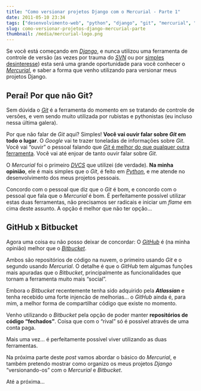 ```yaml
---
title: "Como versionar projetos Django com o Mercurial - Parte 1"
date: 2011-05-10 23:34
tags: ["desenvolvimento-web", "python", "django", "git", "mercurial", "vcs"]
slug: como-versionar-projetos-django-mercurial-parte
thumbnail: /media/mercurial-logo.png
---
```


Se você está começando em [*Django*][], e nunca utilizou uma ferramenta
de controle de versão (as vezes por trauma do [*SVN*][] ou por [simples
desinteresse][]) esta será uma grande oportunidade para você conhecer o
[*Mercurial*][], e saber a forma que venho utilizando para versionar
meus projetos Django.

## Peraí! Por que não Git?

Sem dúvida o [*Git*][] é a ferramenta do momento em
se tratando de controle de versões, e vem sendo muito utilizada por
rubistas e pythonistas (eu incluso nessa última galera).

Por que não falar de _Git_ aqui? Simples! **Você vai ouvir falar sobre
_Git_ em todo o lugar**. O _Google_ vai te trazer toneladas de
informações sobre _Git_. Você vai “ouvir” o pessoal falando que [*Git* é melhor do que qualquer outra ferramenta][].
Você vai até enjoar de tanto ouvir falar sobre _Git_.

O _Mercurial_ foi o primeiro [*DVCS*][] que utilizei (de verdade). **Na
minha opinião**, ele é mais simples que o _Git_, é feito em
[*Python*][], e me atende no desenvolvimento dos meus projetos pessoais.

Concordo com o pessoal que diz que o _Git_ é bom, e concordo com o
pessoal que fala que o _Mercurial_ é bom. É perfeitamente possível
utilizar estas duas ferramentas, não precisamos ser radicais e iniciar
um _flame_ em cima deste assunto. A opção é melhor que não ter opção…

## GitHub x Bitbucket

Agora uma coisa eu não posso deixar de concordar: O [*GitHub*][] é (na minha opinião) melhor que o
[*Bitbucket*][].

Ambos são repositórios de código na nuvem, o primeiro usando _Git_ e o
segundo usando _Mercurial_. O detalhe é que o _GitHub_ tem algumas
funções mais apuradas que o _Bitbucket_, principalmente as
funcionalidades que tornam a ferramenta muito mais “social”.

Embora o _Bitbucket_ recentemente tenha sido adquirido pela
**_Atlassian_** e tenha recebido uma forte injencão de melhorias… o
_GitHub_ ainda é, para mim, a melhor forma de compartilhar código que
existe no momento.

Venho utilizando o _Bitbucket_ pela opção de poder manter **repositórios
de código “fechados”**. Coisa que com o “rival” só é possível através de
uma conta paga.

Mais uma vez… é perfeitamente possível viver utilizando as duas
ferramentas.

Na próxima parte deste _post_ vamos abordar o básico do _Mercurial_, e
também pretendo mostrar como organizo os meus projetos _Django_
“versionando-os” com o _Mercurial_ e _Bitbucket_.

Até a próxima…

[*django*]: /tag/django.html "Leia mais sobre Django"
[*svn*]: http://akitaonrails.com/2007/09/22/jogar-pedra-em-gato-morto-por-que-subversion-no-presta "Jogar Pedra em Gato Morto: por que Subversion não presta"
[simples desinteresse]: http://pt.wikipedia.org/wiki/Sistema_de_controle_de_vers%C3%A3o "Wikipedia, Sistema de Controle de Versão"
[*mercurial*]: http://www.profissionaisti.com.br/2009/06/bitbucket-hospede-e-versione-softwares-com-mercurial/ "Bitbucket: Hospede e versione softwares com Mercurial"
[*git*]: http://git-scm.com/ "Git é a estrela do momento tratando-se de DVCS"
[*git* é melhor do que qualquer outra ferramenta]: http://pt.whygitisbetterthanx.com/ "Por que Git é Melhor que X"
[*dvcs*]: http://en.wikipedia.org/wiki/Distributed_revision_control "DVCS - Distributed Version Control System"
[*python*]: /tag/python.html "Leia mais sobre Python"
[*github*]: https://github.com/ "GitHub, Social coding"
[*bitbucket*]: https://bitbucket.org/ "Alternativa com Mercurial ao GitHub"
